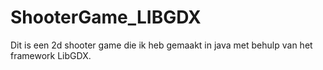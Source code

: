 # ShooterGame_LIBGDX
Dit is een 2d shooter game die ik heb gemaakt in java met behulp van het framework LibGDX.

